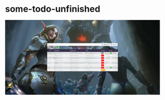 # some-todo-unfinished

![Screenshot](https://raw.githubusercontent.com/alisacorporation/some-todo-unfinished/master/2023-08-11_13-55.png)
